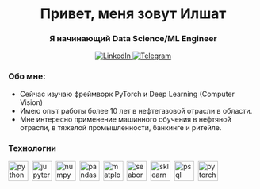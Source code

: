 <div id="headeer" align="center">
    <h1>Привет, меня зовут Илшат</h1>
    <h3>Я начинающий Data Science/ML Engineer</h3>
</div>

<div id="socials" align="center">
    <a href="https://www.linkedin.com/in/ilshat-khaziev-b7728169/">
        <img src="https://img.shields.io/badge/LinkedIn-blue?style=for-the-badge&logo=linkedin&logoColor=white" alt="LinkedIn"/>
    </a>
    <a href="https://t.me/hazils">
        <img src="https://img.shields.io/badge/Telegram-blue?style=for-the-badge&logo=telegram&logoColor=white" alt="Telegram"/>
    </a>
</div>

### Обо мне:
- Сейчас изучаю фреймворк PyTorch и Deep Learning (Computer Vision)
- Имею опыт работы более 10 лет в нефтегазовой отрасли в области.
- Мне интересно применение машинного обучения в нефтяной отрасли, в тяжелой промышленности, банкинге и ритейле.

### Технологии
<img src="https://cdn.jsdelivr.net/gh/devicons/devicon/icons/python/python-original.svg" 
title='python' width="40" height="40"/>&nbsp;
<img src="https://cdn.jsdelivr.net/gh/devicons/devicon/icons/jupyter/jupyter-original-wordmark.svg"
title='jupyter' width="40" height="40"/>&nbsp;
<img src="https://cdn.jsdelivr.net/gh/devicons/devicon/icons/numpy/numpy-original.svg"
title='numpy' width="40" height="40"/>&nbsp;
<img src="https://cdn.jsdelivr.net/gh/devicons/devicon/icons/pandas/pandas-original.svg"
title='pandas' width="40" height="40"/>&nbsp;
<img src="https://upload.wikimedia.org/wikipedia/commons/8/84/Matplotlib_icon.svg"
title='matplotlib' width="40" height="40"/>&nbsp;
<img src="https://seaborn.pydata.org/_images/logo-mark-lightbg.svg"
title='seaborn' width="40" height="40"/>&nbsp;
<img src="https://upload.wikimedia.org/wikipedia/commons/0/05/Scikit_learn_logo_small.svg"
title='sklearn' width="40" height="40"/>&nbsp;
<img src="https://cdn.jsdelivr.net/gh/devicons/devicon/icons/postgresql/postgresql-original.svg"
title='psql' width="40" height="40"/>&nbsp;
<img src="https://cdn.jsdelivr.net/gh/devicons/devicon/icons/pytorch/pytorch-original.svg"
title='pytorch' width="40" height="40"/>&nbsp;


<!---
Hazil1/Hazil1 is a ✨ special ✨ repository because its `README.md` (this file) appears on your GitHub profile.
You can click the Preview link to take a look at your changes.
--->
